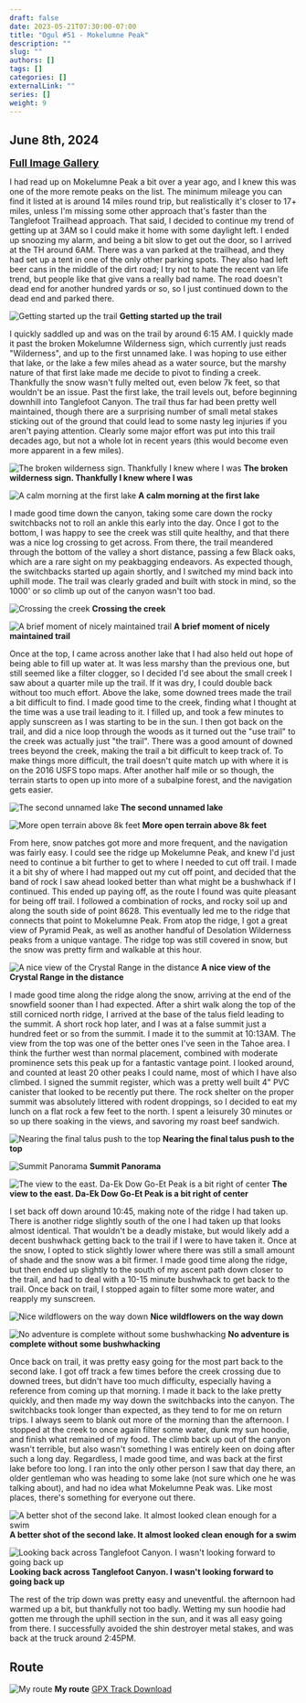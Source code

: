 ```yaml
---
draft: false
date: 2023-05-21T07:30:00-07:00
title: "Ogul #51 - Mokelumne Peak"
description: ""
slug: ""
authors: []
tags: []
categories: []
externalLink: ""
series: []
weight: 9
---
```

## June 8th, 2024

<a href="../galleries/mokelumne-gallery/"><font size="4"><b>Full Image Gallery</b></font></a>

I had read up on Mokelumne Peak a bit over a year ago, and I knew this was one of the more remote peaks on the list. The minimum mileage you can find it listed at is around 14 miles round trip, but realistically it's closer to 17+ miles, unless I'm missing some other approach that's faster than the Tanglefoot Trailhead approach. That said, I decided to continue my trend of getting up at 3AM so I could make it home with some daylight left. I ended up snoozing my alarm, and being a bit slow to get out the door, so I arrived at the TH around 6AM. There was a van parked at the trailhead, and they had set up a tent in one of the only other parking spots. They also had left beer cans in the middle of the dirt road; I try not to hate the recent van life trend, but people like that give vans a really bad name. The road doesn't dead end for another hundred yards or so, so I just continued down to the dead end and parked there. 

![Getting started up the trail](https://s3.us-west-1.wasabisys.com/web-assets/mokelumne-6-8-24/PXL_20240608_132053996.jpg?classes=shadow)
**Getting started up the trail**

I quickly saddled up and was on the trail by around 6:15 AM. I quickly made it past the broken Mokelumne Wilderness sign, which currently just reads "Wilderness", and up to the first unnamed lake. I was hoping to use either that lake, or the lake a few miles ahead as a water source, but the marshy nature of that first lake made me decide to pivot to finding a creek. Thankfully the snow wasn't fully melted out, even below 7k feet, so that wouldn't be an issue. Past the first lake, the trail levels out, before beginning downhill into Tanglefoot Canyon. The trail thus far had been pretty well maintained, though there are a surprising number of small metal stakes sticking out of the ground that could lead to some nasty leg injuries if you aren't paying attention. Clearly some major effort was put into this trail decades ago, but not a whole lot in recent years (this would become even more apparent in a few miles). 

![The broken wilderness sign. Thankfully I knew where I was](https://s3.us-west-1.wasabisys.com/web-assets/mokelumne-6-8-24/PXL_20240608_132424564.jpg?classes=shadow)
**The broken wilderness sign. Thankfully I knew where I was**

![A calm morning at the first lake](https://s3.us-west-1.wasabisys.com/web-assets/mokelumne-6-8-24/PXL_20240608_133436648.jpg?classes=shadow)
**A calm morning at the first lake**

I made good time down the canyon, taking some care down the rocky switchbacks not to roll an ankle this early into the day. Once I got to the bottom, I was happy to see the creek was still quite healthy, and that there was a nice log crossing to get across. From there, the trail meandered through the bottom of the valley a short distance, passing a few Black oaks, which are a rare sight on my peakbagging endeavors. As expected though, the switchbacks started up again shortly, and I switched my mind back into uphill mode. The trail was clearly graded and built with stock in mind, so the 1000' or so climb up out of the canyon wasn't too bad. 

![Crossing the creek](https://s3.us-west-1.wasabisys.com/web-assets/mokelumne-6-8-24/PXL_20240608_140521430.jpg?classes=shadow)
**Crossing the creek**

![A brief moment of nicely maintained trail](https://s3.us-west-1.wasabisys.com/web-assets/mokelumne-6-8-24/PXL_20240608_141038961.jpg?classes=shadow)
**A brief moment of nicely maintained trail**

Once at the top, I came across another lake that I had also held out hope of being able to fill up water at. It was less marshy than the previous one, but still seemed like a filter clogger, so I decided I'd see about the small creek I saw about a quarter mile up the trail. If it was dry, I could double back without too much effort. Above the lake, some downed trees made the trail a bit difficult to find. I made good time to the creek, finding what I thought at the time was a use trail leading to it. I filled up, and took a few minutes to apply sunscreen as I was starting to be in the sun. I then got back on the trail, and did a nice loop through the woods as it turned out the "use trail" to the creek was actually just "the trail". There was a good amount of downed trees beyond the creek, making the trail a bit difficult to keep track of. To make things more difficult, the trail doesn't quite match up with where it is on the 2016 USFS topo maps. After another half mile or so though, the terrain starts to open up into more of a subalpine forest, and the navigation gets easier. 


![The second unnamed lake](https://s3.us-west-1.wasabisys.com/web-assets/mokelumne-6-8-24/PXL_20240608_145325177.jpg?classes=shadow)
**The second unnamed lake**

![More open terrain above 8k feet](https://s3.us-west-1.wasabisys.com/web-assets/mokelumne-6-8-24/PXL_20240608_160335470.jpg?classes=shadow)
**More open terrain above 8k feet**

From here, snow patches got more and more frequent, and the navigation was fairly easy. I could see the ridge up Mokelumne Peak, and knew I'd just need to continue a bit further to get to where I needed to cut off trail. I made it a bit shy of where I had mapped out my cut off point, and decided that the band of rock I saw ahead looked better than what might be a bushwhack if I continued. This ended up paying off, as the route I found was quite pleasant for being off trail. I followed a combination of rocks, and rocky soil up and along the south side of point 8628. This eventually led me to the ridge that connects that point to Mokelumne Peak. From atop the ridge, I got a great view of Pyramid Peak, as well as another handful of Desolation Wilderness peaks from a unique vantage. The ridge top was still covered in snow, but the snow was pretty firm and walkable at this hour. 

![A nice view of the Crystal Range in the distance](https://s3.us-west-1.wasabisys.com/web-assets/mokelumne-6-8-24/PXL_20240608_163339045.jpg?classes=shadow)
**A nice view of the Crystal Range in the distance**

I made good time along the ridge along the snow, arriving at the end of the snowfield sooner than I had expected. After a shirt walk along the top of the still corniced north ridge, I arrived at the base of the talus field leading to the summit. A short rock hop later, and I was at a false summit just a hundred feet or so from the summit. I made it to the summit at 10:13AM. The view from the top was one of the better ones I've seen in the Tahoe area. I think the further west than normal placement, combined with moderate prominence sets this peak up for a fantastic vantage point. I looked around, and counted at least 20 other peaks I could name, most of which I have also climbed. I signed the summit register, which was a pretty well built 4" PVC canister that looked to be recently put there. The rock shelter on the proper summit was absolutely littered with rodent droppings, so I decided to eat my lunch on a flat rock a few feet to the north. I spent a leisurely 30 minutes or so up there soaking in the views, and savoring my roast beef sandwich. 

![Nearing the final talus push to the top](https://s3.us-west-1.wasabisys.com/web-assets/mokelumne-6-8-24/PXL_20240608_165618861.jpg?classes=shadow)
**Nearing the final talus push to the top**

![Summit Panorama](https://s3.us-west-1.wasabisys.com/web-assets/mokelumne-6-8-24/PXL_20240608_171935859.PANO.jpg?classes=shadow)
**Summit Panorama**

![The view to the east. Da-Ek Dow Go-Et Peak is a bit right of center](https://s3.us-west-1.wasabisys.com/web-assets/mokelumne-6-8-24/PXL_20240608_173658852.jpg?classes=shadow)
**The view to the east. Da-Ek Dow Go-Et Peak is a bit right of center**

I set back off down around 10:45, making note of the ridge I had taken up. There is another ridge slightly south of the one I had taken up that looks almost identical. That wouldn't be a deadly mistake, but would likely add a decent bushwhack getting back to the trail if I were to have taken it. Once at the snow, I opted to stick slightly lower where there was still a small amount of shade and the snow was a bit firmer. I made good time along the ridge, but then ended up slightly to the south of my ascent path down closer to the trail, and had to deal with a 10-15 minute bushwhack to get back to the trail. Once back on trail, I stopped again to filter some more water, and reapply my sunscreen. 

![Nice wildflowers on the way down](https://s3.us-west-1.wasabisys.com/web-assets/mokelumne-6-8-24/PXL_20240608_175612392.MP.jpg?classes=shadow)
**Nice wildflowers on the way down**

![No adventure is complete without some bushwhacking](https://s3.us-west-1.wasabisys.com/web-assets/mokelumne-6-8-24/PXL_20240608_184445732.jpg?classes=shadow)
**No adventure is complete without some bushwhacking**

Once back on trail, it was pretty easy going for the most part back to the second lake. I got off track a few times before the creek crossing due to downed trees, but didn't have too much difficulty, especially having a reference from coming up that morning. I made it back to the lake pretty quickly, and then made my way down the switchbacks into the canyon. The switchbacks took longer than expected, as they tend to for me on return trips. I always seem to blank out more of the morning than the afternoon. I stopped at the creek to once again filter some water, dunk my sun hoodie, and finish what remained of my food. The climb back up out of the canyon wasn't terrible, but also wasn't something I was entirely keen on doing after such a long day. Regardless, I made good time, and was back at the first lake before too long. I ran into the only other person I saw that day there, an older gentleman who was heading to some lake (not sure which one he was talking about), and had no idea what Mokelumne Peak was. Like most places, there's something for everyone out there.

![A better shot of the second lake. It almost looked clean enough for a swim](https://s3.us-west-1.wasabisys.com/web-assets/mokelumne-6-8-24/PXL_20240608_193915222.jpg?classes=shadow)
**A better shot of the second lake. It almost looked clean enough for a swim**

![Looking back across Tanglefoot Canyon. I wasn't looking forward to going back up](https://s3.us-west-1.wasabisys.com/web-assets/mokelumne-6-8-24/PXL_20240608_210508496.jpg?classes=shadow)
**Looking back across Tanglefoot Canyon. I wasn't looking forward to going back up**

The rest of the trip down was pretty easy and uneventful. the afternoon had warmed up a bit, but thankfully not too badly. Wetting my sun hoodie had gotten me through the uphill section in the sun, and it was all easy going from there. I successfully avoided the shin destroyer metal stakes, and was back at the truck around 2:45PM.  

## Route
![My route](https://s3.us-west-1.wasabisys.com/web-assets/mokelumne-6-8-24/mokelumne-route.jpg?classes=shadow)
**My route**
[GPX Track Download](https://s3.us-west-1.wasabisys.com/web-assets/mokelumne-6-8-24/mokelumne-6-8-24.gpx)
